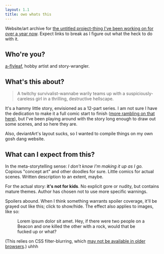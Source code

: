 ```yaml
---
layout: 1.1
title: owo whats this
---
```

Website/art archive for <a href="https://www.deviantart.com/a-flyleaf/gallery?q=%23unmooredrandos" target="_blank">the untitled project-thing I've been working on for over a year now</a>. Expect links to break as I figure out what the heck to do with it.

## Who're you?
<a href="https://a-flyleaf.github.io" target="_blank">a-flyleaf</a>, hobby artist and story-wrangler.

## What's this about?
> A twitchy survivalist-wannabe warily teams up with a suspiciously-careless girl in a thrilling, destructive hellscape.

It's a hammy little story, envisioned as a 12-part series. I am not sure I have the dedication to make it a full comic start to finish (<a href="https://a-flyleaf.github.io/blog/project-rambling#now-what" target="_blank">more rambling on that here</a>), but I've been playing around with the story long enough to draw out some scenes, and so here they are.

Also, deviantArt's layout sucks, so I wanted to compile things on my own gosh dang website.

## What can I expect from this?
In the meta-storytelling sense: *I don't know I'm making it up as I go.* Copious "concept art" and other doodles for sure. Little comics for actual scenes. Written description to an extent, maybe.

For the actual story: **it's not for kids**. No explicit gore or nudity, but contains mature themes. Author has chosen not to use more specific warnings.

Spoilers abound. When I think something warrants spoiler coverage, it'll be grayed out <span class="spoiler">like this</span>; click to show/hide. The effect also applies to images, like so:

<figure>
	<div class="spoilerbox"><img src="{%include url.html%}/img/test2.png" alt="" class="spoiler"/></div>
	<figcaption class="border">Lorem ipsum dolor sit amet. Hey, if there were two people on a Beacon and one killed the other with a rock, would that be fucked up or what?</figcaption>
</figure>

(This relies on CSS filter-blurring, which <a href="https://caniuse.com/css-filters" target="_blank">may not be available in older browsers</a>.) <span class="spoiler">uhhh</span>